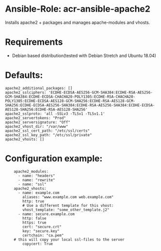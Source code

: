 # Ansible-Role:  acr-ansible-apache2

Installs apache2 + packages and manages apache-modules and vhosts. 

# Requirements

- Debian based distribution(tested with Debian Stretch and Ubuntu 18.04)

# Defaults:

```
apache2_additional_packages: []
apache2_sslciphers: 'ECDHE-ECDSA-AES256-GCM-SHA384:ECDHE-RSA-AES256-GCM-SHA384:ECDHE-ECDSA-CHACHA20-POLY1305:ECDHE-RSA-CHACHA20-POLY1305:ECDHE-ECDSA-AES128-GCM-SHA256:ECDHE-RSA-AES128-GCM-SHA256:ECDHE-ECDSA-AES256-SHA384:ECDHE-RSA-AES256-SHA384:ECDHE-ECDSA-AES128-SHA256:ECDHE-RSA-AES128-SHA256'
apache2_sslproto: 'all -SSLv3 -TLSv1 -TLSv1.1'
apache2_servertokens: "Prod"
apache2_serversignature: "Off"
apache2_vhost_dir: "/var/www"
apache2_ssl_cert_path: "/etc/ssl/certs"
apache2_ssl_key_path: "/etc/ssl/private"
apache2_vhosts: []
```

# Configuration example:

```
    apache2_modules:
      - name: "headers"
      - name: "rewrite"
      - name: "ssl"
    apache2_vhosts:
      - name: example.com
        aliases: "www.example.com web.example.com"
        http: true
        # Use a different template for this vhost:
        vhost_template: "some_other_template.j2"
      - name: secure.example.com
        http: false
        https: true
        cert: "secure.crt"
        key: "secure.key"
        certchain: "ca.pem"
	# this will copy your local ssl-files to the server
        copycert: True
```
